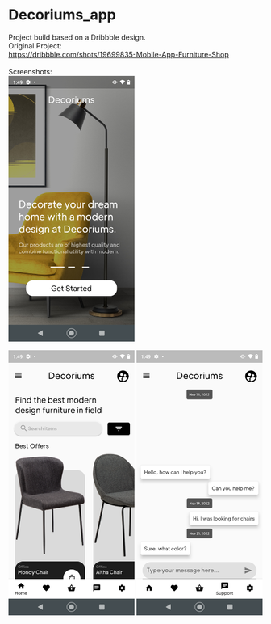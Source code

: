 # Decoriums_app

Project build based on a Dribbble design.<br>
Original Project:<br>
https://dribbble.com/shots/19699835-Mobile-App-Furniture-Shop<br><br>
Screenshots:<br>
<img src="https://github.com/n3t3r4/Decoriums_app/blob/main/assets/screenshots/Screenshot_1.png" width="250">

<img src="https://github.com/n3t3r4/Decoriums_app/blob/main/assets/screenshots/Screenshot_2.png" width="250">

<img src="https://github.com/n3t3r4/Decoriums_app/blob/main/assets/screenshots/Screenshot_3.png" width="250">
 